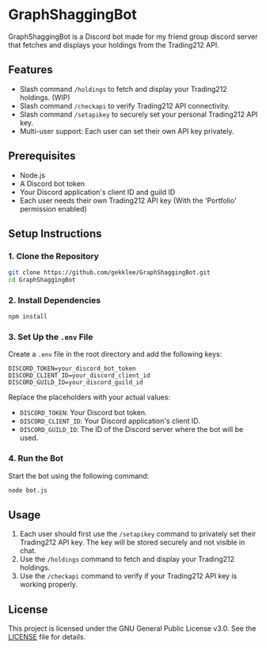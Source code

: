 # GraphShaggingBot

GraphShaggingBot is a Discord bot made for my friend group discord server that fetches and displays your holdings from the Trading212 API.

## Features
- Slash command `/holdings` to fetch and display your Trading212 holdings. (WIP)
- Slash command `/checkapi` to verify Trading212 API connectivity.
- Slash command `/setapikey` to securely set your personal Trading212 API key.
- Multi-user support: Each user can set their own API key privately.

## Prerequisites
- Node.js
- A Discord bot token
- Your Discord application's client ID and guild ID
- Each user needs their own Trading212 API key (With the 'Portfolio' permission enabled)

## Setup Instructions

### 1. Clone the Repository
```bash
git clone https://github.com/gekklee/GraphShaggingBot.git
cd GraphShaggingBot
```

### 2. Install Dependencies
```bash
npm install
```

### 3. Set Up the `.env` File
Create a `.env` file in the root directory and add the following keys:

```
DISCORD_TOKEN=your_discord_bot_token
DISCORD_CLIENT_ID=your_discord_client_id
DISCORD_GUILD_ID=your_discord_guild_id
```

Replace the placeholders with your actual values:
- `DISCORD_TOKEN`: Your Discord bot token.
- `DISCORD_CLIENT_ID`: Your Discord application's client ID.
- `DISCORD_GUILD_ID`: The ID of the Discord server where the bot will be used.

### 4. Run the Bot
Start the bot using the following command:
```bash
node bot.js
```

## Usage
1. Each user should first use the `/setapikey` command to privately set their Trading212 API key. The key will be stored securely and not visible in chat.
2. Use the `/holdings` command to fetch and display your Trading212 holdings.
3. Use the `/checkapi` command to verify if your Trading212 API key is working properly.

## License
This project is licensed under the GNU General Public License v3.0. See the [LICENSE](LICENSE) file for details.
